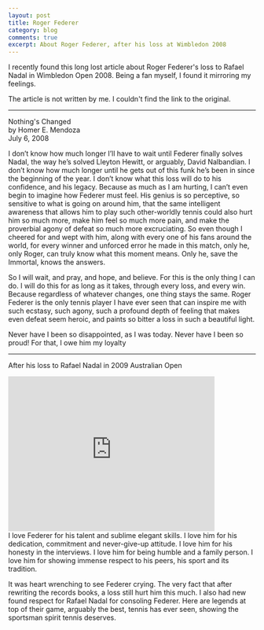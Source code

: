```yaml
---
layout: post
title: Roger Federer
category: blog
comments: true
excerpt: About Roger Federer, after his loss at Wimbledon 2008  
---
```


I recently found this long lost article about Roger Federer's loss to Rafael Nadal in Wimbledon Open 2008. Being a fan myself, I found it mirroring my feelings.

The article is not written by me. I couldn't find the link to the original. 

----

Nothing's Changed  
by Homer E. Mendoza   
July 6, 2008   

I don’t know how much longer I’ll have to wait until Federer finally solves Nadal, the way he’s solved Lleyton Hewitt, or arguably, David Nalbandian. I don’t know how much longer until he gets out of this funk he’s been in since the beginning of the year. I don’t know what this loss will do to his confidence, and his legacy. Because as much as I am hurting, I can’t even begin to imagine how Federer must feel. His genius is so perceptive, so sensitive to what is going on around him, that the same intelligent awareness that allows him to play such other-worldly tennis could also hurt him so much more, make him feel so much more pain, and make the proverbial agony of defeat so much more excruciating. So even though I cheered for and wept with him, along with every one of his fans around the world, for every winner and unforced error he made in this match, only he, only Roger, can truly know what this moment means. Only he, save the Immortal, knows the answers. 

So I will wait, and pray, and hope, and believe. For this is the only thing I can do. I will do this for as long as it takes, through every loss, and every win. Because regardless of whatever changes, one thing stays the same. Roger Federer is the only tennis player I have ever seen that can inspire me with such ecstasy, such agony, such a profound depth of feeling that makes even defeat seem heroic, and paints so bitter a loss in such a beautiful light. 

Never have I been so disappointed, as I was today. Never have I been so proud! For that, I owe him my loyalty 

---- 


After his loss to Rafael Nadal in 2009 Australian Open

<iframe width="420" height="315" src="https://www.youtube.com/embed/dCjw0Unm8OY" frameborder="0" allowfullscreen></iframe>   

<br/>
I love Federer for his talent and sublime elegant skills. I love him for his dedication, commitment and never-give-up attitude. I love him for his honesty in the interviews. I love him for being humble and a family person. I love him for showing immense respect to his peers, his sport and its tradition. 

It was heart wrenching to see Federer crying. The very fact that after rewriting the records books, a loss still hurt him this much. I also had new found respect for Rafael Nadal for consoling Federer. Here are legends at top of their game, arguably the best, tennis has ever seen, showing the sportsman spirit tennis deserves.

